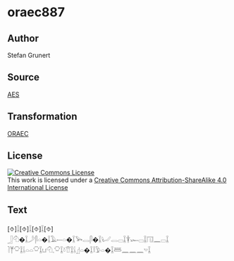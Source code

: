 # oraec887

## Author

Stefan Grunert

## Source

[AES](https://github.com/simondschweitzer/aes)

## Transformation

[ORAEC](https://oraec.github.io/)

## License

<a rel="license" href="http://creativecommons.org/licenses/by-sa/4.0/"><img alt="Creative Commons License" style="border-width:0" src="https://i.creativecommons.org/l/by-sa/4.0/88x31.png" /></a><br />This work is licensed under a <a rel="license" href="http://creativecommons.org/licenses/by-sa/4.0/">Creative Commons Attribution-ShareAlike 4.0 International License</a>

## Text

[⯑]𓆼[⯑]𓆼[⯑]𓆼[⯑]<br>
𓃀𓄇�𓆼𓌳𓋴𓏏�𓆼𓄿𓍿𓏏�𓆼𓅨𓂋𓋴�𓆼𓂦𓂋𓊌𓆼𓇉𓆱𓊌𓆼𓉔𓈖𓊌𓆼<br>
𓍘𓊑𓎶𓆼𓌰𓏏𓏏𓎶𓆼𓂓𓄇𓈒𓎶𓆼𓍱𓎰𓆼𓌰𓊨𓏏�𓆼𓎛𓅱𓏏�𓆼𓆷𓈖𓈖𓈖𓎻𓆼<br>
